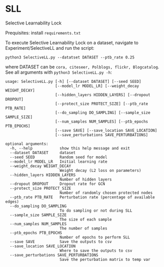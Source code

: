 # SLL
Selective Learnability Lock

Prequisites: install `requirements.txt`

To execute Selective Learnability Lock on a dataset, navigate to Experiment/SelectiveLL and run the script:

```
python3 SelectiveLL.py --datatset DATASET --ptb_rate 0.25
```

where DATASET can be `cora, citeseer, Polblogs, flickr, Blogcatalog`. See all arguments with `python3 SelectiveLL.py -h`:

```
usage: SelectiveLL.py [-h] [--dataset DATASET] [--seed SEED]
                      [--model_lr MODEL_LR] [--weight_decay WEIGHT_DECAY]
                      [--hidden_layers HIDDEN_LAYERS] [--dropout DROPOUT]
                      [--protect_size PROTECT_SIZE] [--ptb_rate PTB_RATE]
                      [--do_sampling DO_SAMPLING] [--sample_size SAMPLE_SIZE]
                      [--num_samples NUM_SAMPLES] [--ptb_epochs PTB_EPOCHS]
                      [--save SAVE] [--save_location SAVE_LOCATION]
                      [--save_perturbations SAVE_PERTURBATIONS]

optional arguments:
  -h, --help            show this help message and exit
  --dataset DATASET     dataset
  --seed SEED           Random seed for model
  --model_lr MODEL_LR   Initial learning rate
  --weight_decay WEIGHT_DECAY
                        Weight decay (L2 loss on parameters)
  --hidden_layers HIDDEN_LAYERS
                        Number of hidden layers
  --dropout DROPOUT     Dropout rate for GCN
  --protect_size PROTECT_SIZE
                        Number of randomly chosen protected nodes
  --ptb_rate PTB_RATE   Perturbation rate (percentage of available edges)
  --do_sampling DO_SAMPLING
                        To do sampling or not during SLL
  --sample_size SAMPLE_SIZE
                        The size of each sample
  --num_samples NUM_SAMPLES
                        The number of samples
  --ptb_epochs PTB_EPOCHS
                        Number of epochs to perform SLL
  --save SAVE           Save the outputs to csv
  --save_location SAVE_LOCATION
                        Where to save the outputs to csv
  --save_perturbations SAVE_PERTURBATIONS
                        Save the perturbation matrix to temp var
```